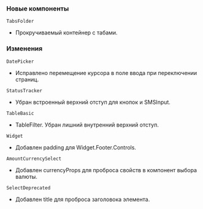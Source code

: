 ### Новые компоненты

`TabsFolder`

- Прокручиваемый контейнер с табами.

### Изменения


`DatePicker`

- Исправлено перемещение курсора в поле ввода при переключении страниц.

`StatusTracker`

- Убран встроенный верхний отступ для кнопок и SMSInput.

`TableBasic`

- TableFilter. Убран лишний внутренний верхний отступ.

`Widget`

- Добавлен padding для Widget.Footer.Controls.

`AmountCurrencySelect`

- Добавлен currencyProps для проброса свойств в компонент выбора валюты.

`SelectDeprecated`

- Добавлен title для проброса заголовока элемента.
